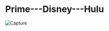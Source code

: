 # Prime---Disney---Hulu

![Capture](https://user-images.githubusercontent.com/41330037/168169360-3446dd07-ce92-4ec5-a95b-a8ca8c6ec56d.PNG)
